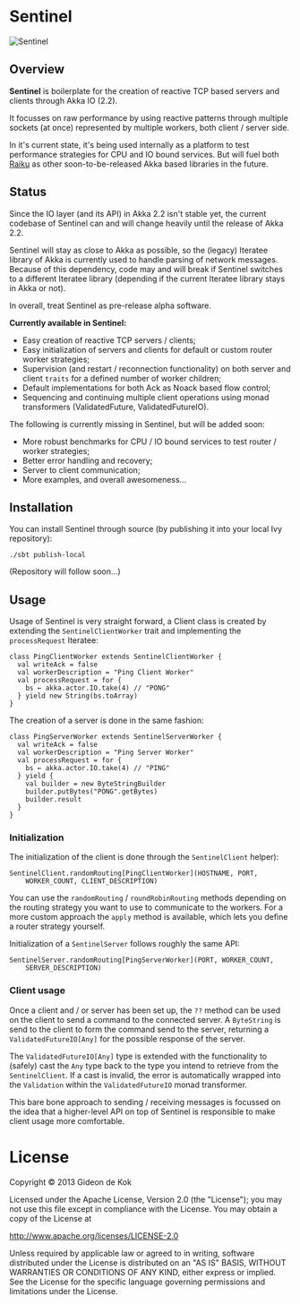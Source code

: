 # Sentinel

![Sentinel](http://images.wikia.com/matrix/images/c/c2/Sentinel_Print.jpg)

## Overview

**Sentinel** is boilerplate for the creation of reactive TCP based servers and clients through Akka IO (2.2).

It focusses on raw performance by using reactive patterns through multiple sockets (at once) represented by multiple workers, both client / server side.

In it's current state, it's being used internally as a platform to test performance strategies for CPU and IO bound services. But will fuel both [Raiku](http://github.com/gideondk/raiku) as other soon-to-be-released Akka based libraries in the future.


## Status

Since the IO layer (and its API) in Akka 2.2 isn't stable yet, the current codebase of Sentinel can and will change heavily until the release of Akka 2.2.

Sentinel will stay as close to Akka as possible, so the (legacy) Iteratee library of Akka is currently used to handle parsing of network messages. Because of this dependency, code may and will break if Sentinel switches to a different Iteratee library (depending if the current Iteratee library stays in Akka or not).

In overall, treat Sentinel as pre-release alpha software.

**Currently available in Sentinel:**

* Easy creation of reactive TCP servers / clients;
* Easy initialization of servers and clients for default or custom router worker strategies;
* Supervision (and restart / reconnection functionality) on both server and client `traits` for a defined number of worker children;
* Default implementations for both Ack as Noack based flow control;
* Sequencing and continuing multiple client operations using monad transformers (ValidatedFuture, ValidatedFutureIO).

The following is currently missing in Sentinel, but will be added soon:

* More robust benchmarks for CPU / IO bound services to test router / worker strategies;
* Better error handling and recovery;
* Server to client communication;
* More examples, and overall awesomeness…

## Installation
You can install Sentinel through source (by publishing it into your local Ivy repository):

	./sbt publish-local
	
(Repository will follow soon…)

## Usage
Usage of Sentinel is very straight forward, a Client class is created by extending  the `SentinelClientWorker` trait and implementing the `processRequest` Iteratee: 

	class PingClientWorker extends SentinelClientWorker {
	  val writeAck = false
	  val workerDescription = "Ping Client Worker"
	  val processRequest = for {
	    bs ← akka.actor.IO.take(4) // "PONG"
	  } yield new String(bs.toArray)
	}

The creation of a server is done in the same fashion: 

	class PingServerWorker extends SentinelServerWorker {
	  val writeAck = false
	  val workerDescription = "Ping Server Worker"
	  val processRequest = for {
	    bs ← akka.actor.IO.take(4) // "PING"
	  } yield {
	    val builder = new ByteStringBuilder
	    builder.putBytes("PONG".getBytes)
	    builder.result
	  }
	}

### Initialization
The initialization of the client is done through the `SentinelClient` helper): 
	
	SentinelClient.randomRouting[PingClientWorker](HOSTNAME, PORT, 
		WORKER_COUNT, CLIENT_DESCRIPTION)
		
You can use the `randomRouting` / `roundRobinRouting` methods depending on the routing strategy you want to use to communicate to the workers. For a more custom approach the `apply` method is available, which lets you define a router strategy yourself. 

Initialization of a `SentinelServer` follows roughly the same API: 

	SentinelServer.randomRouting[PingServerWorker](PORT, WORKER_COUNT,
		SERVER_DESCRIPTION)

### Client usage

Once a client and / or server has been set up, the `??` method can be used on the client to send a command to the connected server. A `ByteString` is send to the client to form the command send to the server, returning a `ValidatedFutureIO[Any]` for the possible response of the server.

The `ValidatedFutureIO[Any]` type is extended with the functionality to (safely) cast the `Any` type back to the type you intend to retrieve from the `SentinelClient`. If a cast is invalid, the error is automatically wrapped into the `Validation` within the `ValidatedFutureIO` monad transformer.

This bare bone approach to sending / receiving messages is focussed on the idea that a higher-level API on top of Sentinel is responsible to make client usage more comfortable. 

# License
Copyright © 2013 Gideon de Kok

Licensed under the Apache License, Version 2.0 (the "License"); you may not use this file except in compliance with the License. You may obtain a copy of the License at

http://www.apache.org/licenses/LICENSE-2.0

Unless required by applicable law or agreed to in writing, software distributed under the License is distributed on an "AS IS" BASIS, WITHOUT WARRANTIES OR CONDITIONS OF ANY KIND, either express or implied. See the License for the specific language governing permissions and limitations under the License.
